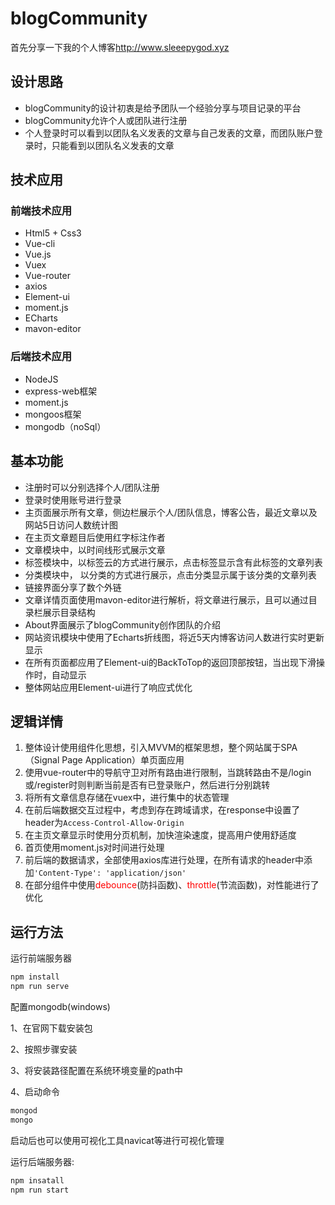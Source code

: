 # blogCommunity

首先分享一下我的个人博客<http://www.sleeepygod.xyz>

## 设计思路

* blogCommunity的设计初衷是给予团队一个经验分享与项目记录的平台
* blogCommunity允许个人或团队进行注册
* 个人登录时可以看到以团队名义发表的文章与自己发表的文章，而团队账户登录时，只能看到以团队名义发表的文章

## 技术应用

### 前端技术应用

* Html5 + Css3
* Vue-cli
* Vue.js
* Vuex
* Vue-router
* axios
* Element-ui
* moment.js
* ECharts
* mavon-editor

### 后端技术应用

* NodeJS
* express-web框架
* moment.js
* mongoos框架
* mongodb（noSql）

## 基本功能

* 注册时可以分别选择个人/团队注册
* 登录时使用账号进行登录
* 主页面展示所有文章，侧边栏展示个人/团队信息，博客公告，最近文章以及网站5日访问人数统计图
* 在主页文章题目后使用红字标注作者
* 文章模块中，以时间线形式展示文章
* 标签模块中，以标签云的方式进行展示，点击标签显示含有此标签的文章列表
* 分类模块中， 以分类的方式进行展示，点击分类显示属于该分类的文章列表
* 链接界面分享了数个外链
* 文章详情页面使用mavon-editor进行解析，将文章进行展示，且可以通过目录栏展示目录结构
* About界面展示了blogCommunity创作团队的介绍
* 网站资讯模块中使用了Echarts折线图，将近5天内博客访问人数进行实时更新显示
* 在所有页面都应用了Element-ui的BackToTop的返回顶部按钮，当出现下滑操作时，自动显示
* 整体网站应用Element-ui进行了响应式优化

## 逻辑详情

1. 整体设计使用组件化思想，引入MVVM的框架思想，整个网站属于SPA（Signal Page Application）单页面应用
2. 使用vue-router中的导航守卫对所有路由进行限制，当跳转路由不是/login或/register时则判断当前是否有已登录账户，然后进行分别跳转
3. 将所有文章信息存储在vuex中，进行集中的状态管理
4. 在前后端数据交互过程中，考虑到存在跨域请求，在response中设置了header为`Access-Control-Allow-Origin`
5. 在主页文章显示时使用分页机制，加快渲染速度，提高用户使用舒适度
6. 首页使用moment.js对时间进行处理
7. 前后端的数据请求，全部使用axios库进行处理，在所有请求的header中添加`'Content-Type': 'application/json'`
8. 在部分组件中使用<font color="red">debounce</font>(防抖函数)、<font color="red">throttle</font>(节流函数)，对性能进行了优化

## 运行方法

运行前端服务器

``` js
npm install
npm run serve
```

配置mongodb(windows)

1、在官网下载安装包

2、按照步骤安装

3、将安装路径配置在系统环境变量的path中

4、启动命令

``` js
mongod
mongo
```

启动后也可以使用可视化工具navicat等进行可视化管理

运行后端服务器:

``` cmd
npm insatall
npm run start
```
